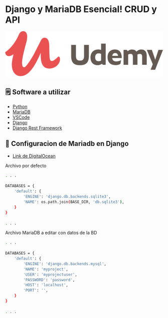 # Django y MariaDB Esencial! CRUD y API


![](imagenesReadme/udemyLogo.png)

## 🗒️ Software a utilizar

* [Python](https://www.python.org/)
* [MariaDB](https://mariadb.org/download/?t=mariadb&p=mariadb&r=10.10.0)
* [VSCode](https://code.visualstudio.com/)
* [Django](https://pypi.org/project/Django/)
* [Django Rest Framework](https://pypi.org/project/djangorestframework/)



## 🚀 Configuracion de Mariadb en Django
* [Link de DigitalOcean](https://www.digitalocean.com/community/tutorials/how-to-use-mysql-or-mariadb-with-your-django-application-on-ubuntu-14-04)

Archivo por defecto

```sh
. . .

DATABASES = {
    'default': {
        'ENGINE': 'django.db.backends.sqlite3',
        'NAME': os.path.join(BASE_DIR, 'db.sqlite3'),
    }
}

. . .
```

Archivo MariaDB a editar con datos de la BD

```sh
. . .

DATABASES = {
    'default': {
        'ENGINE': 'django.db.backends.mysql',
        'NAME': 'myproject',
        'USER': 'myprojectuser',
        'PASSWORD': 'password',
        'HOST': 'localhost',
        'PORT': '',
    }
}

. . .
```
